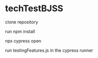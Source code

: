 # techTestBJSS

clone repository 

run npm install

npx cypress open

run testingFeatures.js in the cypress runner

